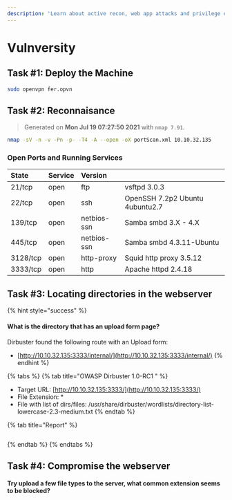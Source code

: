 ```yaml
---
description: 'Learn about active recon, web app attacks and privilege escalation.'
---
```


# Vulnversity

## Task \#1: Deploy the Machine

```bash
sudo openvpn fer.opvn
```

## Task \#2: Reconnaisance

> Generated on **Mon Jul 19 07:27:50 2021** with `nmap 7.91`.

```bash
nmap -sV -n -v -Pn -p- -T4 -A --open -oX portScan.xml 10.10.32.135
```

### Open Ports and Running Services

| State | Service | Version |  |
| :--- | :--- | :--- | :--- |
| 21/tcp | open | ftp | vsftpd 3.0.3 |
| 22/tcp | open | ssh | OpenSSH 7.2p2 Ubuntu 4ubuntu2.7 |
| 139/tcp | open | netbios-ssn | Samba smbd 3.X - 4.X |
| 445/tcp | open | netbios-ssn | Samba smbd 4.3.11-Ubuntu |
| 3128/tcp | open | http-proxy | Squid http proxy 3.5.12 |
| 3333/tcp | open | http | Apache httpd 2.4.18 |

## Task \#3: Locating directories in the webserver

{% hint style="success" %}
#### What is the directory that has an upload form page?

Dirbuster found the following route with an Upload form:

* [http://10.10.32.135:3333/internal/](http://10.10.32.135:3333/internal/)
{% endhint %}

{% tabs %}
{% tab title="OWASP Dirbuster 1.0-RC1 " %}
* Target URL: [http://10.10.32.135:3333/](http://10.10.32.135:3333/)
* File Extension: \*
* File with list of dirs/files: /usr/share/dirbuster/wordlists/directory-list-lowercase-2.3-medium.txt
{% endtab %}

{% tab title="Report" %}
```bash

```
{% endtab %}
{% endtabs %}

## Task \#4: Compromise the webserver

#### Try upload a few file types to the server, what common extension seems to be blocked?

####  


